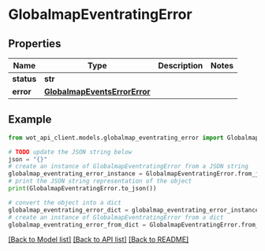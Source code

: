 # GlobalmapEventratingError


## Properties

Name | Type | Description | Notes
------------ | ------------- | ------------- | -------------
**status** | **str** |  | 
**error** | [**GlobalmapEventsErrorError**](GlobalmapEventsErrorError.md) |  | 

## Example

```python
from wot_api_client.models.globalmap_eventrating_error import GlobalmapEventratingError

# TODO update the JSON string below
json = "{}"
# create an instance of GlobalmapEventratingError from a JSON string
globalmap_eventrating_error_instance = GlobalmapEventratingError.from_json(json)
# print the JSON string representation of the object
print(GlobalmapEventratingError.to_json())

# convert the object into a dict
globalmap_eventrating_error_dict = globalmap_eventrating_error_instance.to_dict()
# create an instance of GlobalmapEventratingError from a dict
globalmap_eventrating_error_from_dict = GlobalmapEventratingError.from_dict(globalmap_eventrating_error_dict)
```
[[Back to Model list]](../README.md#documentation-for-models) [[Back to API list]](../README.md#documentation-for-api-endpoints) [[Back to README]](../README.md)



